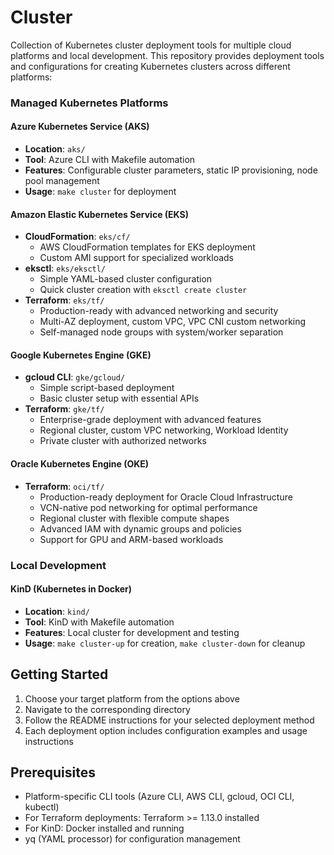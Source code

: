 # Cluster

Collection of Kubernetes cluster deployment tools for multiple cloud platforms and local development. This repository provides deployment tools and configurations for creating Kubernetes clusters across different platforms:

### Managed Kubernetes Platforms

#### Azure Kubernetes Service (AKS)
- **Location**: `aks/`
- **Tool**: Azure CLI with Makefile automation
- **Features**: Configurable cluster parameters, static IP provisioning, node pool management
- **Usage**: `make cluster` for deployment

#### Amazon Elastic Kubernetes Service (EKS)
- **CloudFormation**: `eks/cf/`
  - AWS CloudFormation templates for EKS deployment
  - Custom AMI support for specialized workloads
- **eksctl**: `eks/eksctl/` 
  - Simple YAML-based cluster configuration
  - Quick cluster creation with `eksctl create cluster`
- **Terraform**: `eks/tf/`
  - Production-ready with advanced networking and security
  - Multi-AZ deployment, custom VPC, VPC CNI custom networking
  - Self-managed node groups with system/worker separation

#### Google Kubernetes Engine (GKE)
- **gcloud CLI**: `gke/gcloud/`
  - Simple script-based deployment
  - Basic cluster setup with essential APIs
- **Terraform**: `gke/tf/`
  - Enterprise-grade deployment with advanced features
  - Regional cluster, custom VPC networking, Workload Identity
  - Private cluster with authorized networks

#### Oracle Kubernetes Engine (OKE)
- **Terraform**: `oci/tf/`
  - Production-ready deployment for Oracle Cloud Infrastructure
  - VCN-native pod networking for optimal performance
  - Regional cluster with flexible compute shapes
  - Advanced IAM with dynamic groups and policies
  - Support for GPU and ARM-based workloads

### Local Development

#### KinD (Kubernetes in Docker)
- **Location**: `kind/`
- **Tool**: KinD with Makefile automation
- **Features**: Local cluster for development and testing
- **Usage**: `make cluster-up` for creation, `make cluster-down` for cleanup

## Getting Started

1. Choose your target platform from the options above
2. Navigate to the corresponding directory
3. Follow the README instructions for your selected deployment method
4. Each deployment option includes configuration examples and usage instructions

## Prerequisites

- Platform-specific CLI tools (Azure CLI, AWS CLI, gcloud, OCI CLI, kubectl)
- For Terraform deployments: Terraform >= 1.13.0 installed
- For KinD: Docker installed and running
- yq (YAML processor) for configuration management

